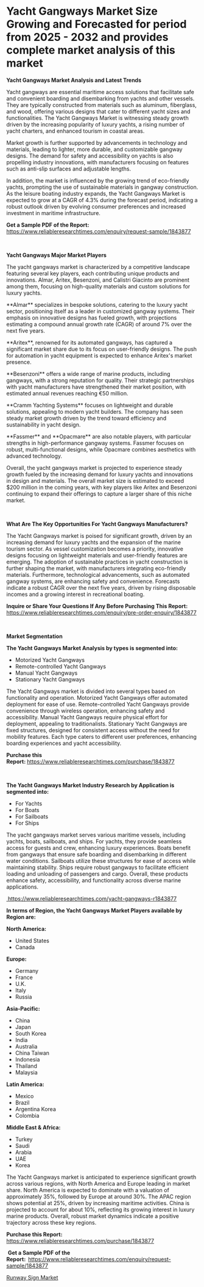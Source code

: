 <p><h1>Yacht Gangways Market Size Growing and Forecasted for period from 2025 - 2032 and provides complete market analysis of this market</h1></p><p><strong>Yacht Gangways Market Analysis and Latest Trends</strong></p>
<p><p>Yacht gangways are essential maritime access solutions that facilitate safe and convenient boarding and disembarking from yachts and other vessels. They are typically constructed from materials such as aluminum, fiberglass, and wood, offering various designs that cater to different yacht sizes and functionalities. The Yacht Gangways Market is witnessing steady growth driven by the increasing popularity of luxury yachts, a rising number of yacht charters, and enhanced tourism in coastal areas. </p><p>Market growth is further supported by advancements in technology and materials, leading to lighter, more durable, and customizable gangway designs. The demand for safety and accessibility on yachts is also propelling industry innovations, with manufacturers focusing on features such as anti-slip surfaces and adjustable lengths. </p><p>In addition, the market is influenced by the growing trend of eco-friendly yachts, prompting the use of sustainable materials in gangway construction. As the leisure boating industry expands, the Yacht Gangways Market is expected to grow at a CAGR of 4.3% during the forecast period, indicating a robust outlook driven by evolving consumer preferences and increased investment in maritime infrastructure.</p></p>
<p><strong>Get a Sample PDF of the Report:&nbsp;</strong> <a href="https://www.reliableresearchtimes.com/enquiry/request-sample/1843877?utm_campaign=2325&utm_medium=2&utm_source=Github&utm_content=ia&utm_term=18022025&utm_id=yacht-gangways">https://www.reliableresearchtimes.com/enquiry/request-sample/1843877</a></p>
<p>&nbsp;</p>
<p><strong>Yacht Gangways Major Market Players</strong></p>
<p><p>The yacht gangways market is characterized by a competitive landscape featuring several key players, each contributing unique products and innovations. Almar, Aritex, Besenzoni, and Calistri Giacinto are prominent among them, focusing on high-quality materials and custom solutions for luxury yachts. </p><p>**Almar** specializes in bespoke solutions, catering to the luxury yacht sector, positioning itself as a leader in customized gangway systems. Their emphasis on innovative designs has fueled growth, with projections estimating a compound annual growth rate (CAGR) of around 7% over the next five years.</p><p>**Aritex**, renowned for its automated gangways, has captured a significant market share due to its focus on user-friendly designs. The push for automation in yacht equipment is expected to enhance Aritex's market presence.</p><p>**Besenzoni** offers a wide range of marine products, including gangways, with a strong reputation for quality. Their strategic partnerships with yacht manufacturers have strengthened their market position, with estimated annual revenues reaching €50 million.</p><p>**Cramm Yachting Systems** focuses on lightweight and durable solutions, appealing to modern yacht builders. The company has seen steady market growth driven by the trend toward efficiency and sustainability in yacht design.</p><p>**Fassmer** and **Opacmare** are also notable players, with particular strengths in high-performance gangway systems. Fassmer focuses on robust, multi-functional designs, while Opacmare combines aesthetics with advanced technology.</p><p>Overall, the yacht gangways market is projected to experience steady growth fueled by the increasing demand for luxury yachts and innovations in design and materials. The overall market size is estimated to exceed $200 million in the coming years, with key players like Aritex and Besenzoni continuing to expand their offerings to capture a larger share of this niche market.</p></p>
<p>&nbsp;</p>
<p><strong>What Are The Key Opportunities For Yacht Gangways Manufacturers?</strong></p>
<p><p>The Yacht Gangways market is poised for significant growth, driven by an increasing demand for luxury yachts and the expansion of the marine tourism sector. As vessel customization becomes a priority, innovative designs focusing on lightweight materials and user-friendly features are emerging. The adoption of sustainable practices in yacht construction is further shaping the market, with manufacturers integrating eco-friendly materials. Furthermore, technological advancements, such as automated gangway systems, are enhancing safety and convenience. Forecasts indicate a robust CAGR over the next five years, driven by rising disposable incomes and a growing interest in recreational boating.</p></p>
<p><strong>Inquire or Share Your Questions If Any Before Purchasing This Report:</strong> <a href="https://www.reliableresearchtimes.com/enquiry/pre-order-enquiry/1843877?utm_campaign=2325&utm_medium=2&utm_source=Github&utm_content=ia&utm_term=18022025&utm_id=yacht-gangways">https://www.reliableresearchtimes.com/enquiry/pre-order-enquiry/1843877</a></p>
<p>&nbsp;</p>
<p><strong>Market Segmentation</strong></p>
<p><strong>The Yacht Gangways Market Analysis by types is segmented into:</strong></p>
<p><ul><li>Motorized Yacht Gangways</li><li>Remote-controlled Yacht Gangways</li><li>Manual Yacht Gangways</li><li>Stationary Yacht Gangways</li></ul></p>
<p><p>The Yacht Gangways market is divided into several types based on functionality and operation. Motorized Yacht Gangways offer automated deployment for ease of use. Remote-controlled Yacht Gangways provide convenience through wireless operation, enhancing safety and accessibility. Manual Yacht Gangways require physical effort for deployment, appealing to traditionalists. Stationary Yacht Gangways are fixed structures, designed for consistent access without the need for mobility features. Each type caters to different user preferences, enhancing boarding experiences and yacht accessibility.</p></p>
<p><strong>Purchase this Report:&nbsp;</strong><a href="https://www.reliableresearchtimes.com/purchase/1843877?utm_campaign=2325&utm_medium=2&utm_source=Github&utm_content=ia&utm_term=18022025&utm_id=yacht-gangways">https://www.reliableresearchtimes.com/purchase/1843877</a></p>
<p>&nbsp;</p>
<p><strong>The Yacht Gangways Market Industry Research by Application is segmented into:</strong></p>
<p><ul><li>For Yachts</li><li>For Boats</li><li>For Sailboats</li><li>For Ships</li></ul></p>
<p><p>The yacht gangways market serves various maritime vessels, including yachts, boats, sailboats, and ships. For yachts, they provide seamless access for guests and crew, enhancing luxury experiences. Boats benefit from gangways that ensure safe boarding and disembarking in different water conditions. Sailboats utilize these structures for ease of access while maintaining stability. Ships require robust gangways to facilitate efficient loading and unloading of passengers and cargo. Overall, these products enhance safety, accessibility, and functionality across diverse marine applications.</p></p>
<p><a href="https://www.reliableresearchtimes.com/yacht-gangways-r1843877?utm_campaign=2325&utm_medium=2&utm_source=Github&utm_content=ia&utm_term=18022025&utm_id=yacht-gangways">&nbsp;https://www.reliableresearchtimes.com/yacht-gangways-r1843877</a></p>
<p><strong>In terms of Region, the Yacht Gangways Market Players available by Region are:</strong></p>
<p>
    <p> <strong> North America: </strong>
        <ul>
            <li>United States</li>
            <li>Canada</li>
        </ul>
        </p> 
    <p> <strong> Europe: </strong>
        <ul>
            <li>Germany</li>
            <li>France</li>
            <li>U.K.</li>
            <li>Italy</li>
            <li>Russia</li>
        </ul>
        </p> 
    <p> <strong> Asia-Pacific: </strong>
        <ul>
            <li>China</li>
            <li>Japan</li>
            <li>South Korea</li>
            <li>India</li>
            <li>Australia</li>
            <li>China Taiwan</li>
            <li>Indonesia</li>
            <li>Thailand</li>
            <li>Malaysia</li>
        </ul>
        </p> 
    <p> <strong> Latin America: </strong>
        <ul>
            <li>Mexico</li>
            <li>Brazil</li>
            <li>Argentina Korea</li>
            <li>Colombia</li>
        </ul>
        </p> 
    <p> <strong> Middle East & Africa: </strong>
        <ul>
            <li>Turkey</li>
            <li>Saudi</li>
            <li>Arabia</li>
            <li>UAE</li>
            <li>Korea</li>
        </ul>
    </p>
    </p>
<p><p>The Yacht Gangways market is anticipated to experience significant growth across various regions, with North America and Europe leading in market share. North America is expected to dominate with a valuation of approximately 35%, followed by Europe at around 30%. The APAC region shows potential at 25%, driven by increasing maritime activities. China is projected to account for about 10%, reflecting its growing interest in luxury marine products. Overall, robust market dynamics indicate a positive trajectory across these key regions.</p></p>
<p><strong>Purchase this Report: </strong><a href="https://www.reliableresearchtimes.com/purchase/1843877?utm_campaign=2325&utm_medium=2&utm_source=Github&utm_content=ia&utm_term=18022025&utm_id=yacht-gangways">https://www.reliableresearchtimes.com/purchase/1843877</a></p>
<p>&nbsp;<strong>Get a Sample PDF of the Report:&nbsp;&nbsp;</strong><a href="https://www.reliableresearchtimes.com/enquiry/request-sample/1843877?utm_campaign=2325&utm_medium=2&utm_source=Github&utm_content=ia&utm_term=18022025&utm_id=yacht-gangways">https://www.reliableresearchtimes.com/enquiry/request-sample/1843877</a></p>
<p><strong></strong></p>
<p><p><a href="https://github.com/tamiaknaub6/Market-Research-Report-List-1/blob/main/runway-sign-market.md?utm_campaign=2325&utm_medium=2&utm_source=Github&utm_content=ia&utm_term=18022025&utm_id=yacht-gangways">Runway Sign Market</a></p></p>